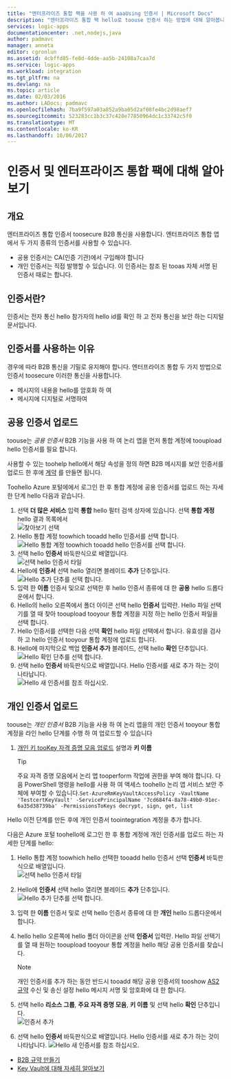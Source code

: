```yaml
---
title: "엔터프라이즈 통합 팩을 사용 하 여 aaaUsing 인증서 | Microsoft Docs"
description: "엔터프라이즈 통합 팩 hello로 toouse 인증서 하는 방법에 대해 알아봅니다 | Azure 논리 앱"
services: logic-apps
documentationcenter: .net,nodejs,java
author: padmavc
manager: anneta
editor: cgronlun
ms.assetid: 4cbffd85-fe8d-4dde-aa5b-24108a7caa7d
ms.service: logic-apps
ms.workload: integration
ms.tgt_pltfrm: na
ms.devlang: na
ms.topic: article
ms.date: 02/03/2016
ms.author: LADocs; padmavc
ms.openlocfilehash: 7ba9f597a03a852a9ba05d2af08fe4bc2d98aef7
ms.sourcegitcommit: 523283cc1b3c37c428e77850964dc1c33742c5f0
ms.translationtype: MT
ms.contentlocale: ko-KR
ms.lasthandoff: 10/06/2017
---
```

# <a name="learn-about-certificates-and-enterprise-integration-pack"></a>인증서 및 엔터프라이즈 통합 팩에 대해 알아보기
## <a name="overview"></a>개요
엔터프라이즈 통합 인증서 toosecure B2B 통신을 사용합니다. 엔터프라이즈 통합 앱에서 두 가지 종류의 인증서를 사용할 수 있습니다.

* 공용 인증서는 CA(인증 기관)에서 구입해야 합니다
* 개인 인증서는 직접 발행할 수 있습니다. 이 인증서는 참조 된 tooas 자체 서명 된 인증서 때로는 합니다.

## <a name="what-are-certificates"></a>인증서란?
인증서는 전자 통신 hello 참가자의 hello id를 확인 하 고 전자 통신을 보안 하는 디지털 문서입니다.

## <a name="why-use-certificates"></a>인증서를 사용하는 이유
경우에 따라 B2B 통신을 기밀로 유지해야 합니다. 엔터프라이즈 통합 두 가지 방법으로 인증서 toosecure 이러한 통신을 사용합니다.

* 메시지의 내용을 hello를 암호화 하 여
* 메시지에 디지털로 서명하여  

## <a name="upload-a-public-certificate"></a>공용 인증서 업로드

toouse는 *공용 인증서* B2B 기능을 사용 하 여 논리 앱을 먼저 통합 계정에 tooupload hello 인증서를 필요 합니다.  

사용할 수 있는 toohelp hello에서 해당 속성을 정의 하면 B2B 메시지를 보안 인증서를 업로드 한 후에 [계약](logic-apps-enterprise-integration-agreements.md) 를 만들면 됩니다.  

Toohello Azure 포털에에서 로그인 한 후 통합 계정에 공용 인증서를 업로드 하는 자세한 단계 hello 다음과 같습니다.

1. 선택 **더 많은 서비스** 입력 **통합** hello 필터 검색 상자에 있습니다. 선택 **통합 계정** hello 결과 목록에서     
![찾아보기 선택](media/logic-apps-enterprise-integration-certificates/overview-1.png)  
2. Hello 통합 계정 toowhich tooadd hello 인증서를 선택 합니다.  
![Hello 통합 계정 toowhich tooadd hello 인증서를 선택 합니다.](media/logic-apps-enterprise-integration-certificates/overview-3.png)  
3. 선택 hello **인증서** 바둑판식으로 배열입니다.  
![선택 hello 인증서 타일](media/logic-apps-enterprise-integration-certificates/certificate-1.png)
4. Hello에 **인증서** 선택 hello 열리면 블레이드 **추가** 단추입니다.   
![Hello 추가 단추를 선택 합니다.](media/logic-apps-enterprise-integration-certificates/certificate-2.png)
5. 입력 한 **이름** 인증서 및으로 선택한 후 hello 인증서 종류에 대 한 **공용** hello 드롭다운에서 합니다.  
6. Hello의 hello 오른쪽에서 폴더 아이콘 선택 hello **인증서** 입력란. Hello 파일 선택기를 열 때 찾아 tooupload tooyour 통합 계정을 지정 하는 hello 인증서 파일을 선택 합니다.
7. Hello 인증서를 선택한 다음 선택 **확인** hello 파일 선택에서 합니다. 유효성을 검사 하 고 hello 인증서 tooyour 통합 계정에 업로드 합니다.
8. Hello에 마지막으로 백업 **인증서 추가** 블레이드, 선택 hello **확인** 단추입니다.  
![Hello 확인 단추를 선택 합니다.](media/logic-apps-enterprise-integration-certificates/certificate-3.png)  
9. 선택 hello **인증서** 바둑판식으로 배열입니다. Hello 인증서를 새로 추가 하는 것이 나타납니다.  
![Hello 새 인증서를 참조 하십시오.](media/logic-apps-enterprise-integration-certificates/certificate-4.png)  

## <a name="upload-a-private-certificate"></a>개인 인증서 업로드

toouse는 *개인 인증서* B2B 기능을 사용 하 여 논리 앱을의 개인 인증서 tooyour 통합 계정을 라인 hello 단계를 수행 하 여 업로드할 수 있습니다

1. [개인 키 tooKey 자격 증명 모음 업로드](../key-vault/key-vault-get-started.md "주요 자격 증명 모음에 알아보기") 설명과 **키 이름** 
   
   > [!TIP]
   > 주요 자격 증명 모음에서 논리 앱 tooperform 작업에 권한을 부여 해야 합니다. 다음 PowerShell 명령을 hello를 사용 하 여 액세스 toohello 논리 앱 서비스 보안 주체에 부여할 수 있습니다.`Set-AzureRmKeyVaultAccessPolicy -VaultName 'TestcertKeyVault' -ServicePrincipalName '7cd684f4-8a78-49b0-91ec-6a35d38739ba' -PermissionsToKeys decrypt, sign, get, list`  
   > 
   > 

Hello 이전 단계를 만든 후에 개인 인증서 toointegration 계정을 추가 합니다.

다음은 Azure 포털 toohello에 로그인 한 후 통합 계정에 개인 인증서를 업로드 하는 자세한 단계를 hello:  
 
1. Hello 통합 계정 toowhich hello 선택한 tooadd hello 인증서 선택 **인증서** 바둑판식으로 배열입니다.  
![선택 hello 인증서 타일](media/logic-apps-enterprise-integration-certificates/certificate-1.png)  
2. Hello에 **인증서** 선택 hello 열리면 블레이드 **추가** 단추입니다.   
![Hello 추가 단추를 선택 합니다.](media/logic-apps-enterprise-integration-certificates/certificate-2.png)
3. 입력 한 **이름** 인증서 및로 선택 hello 인증서 종류에 대 한 **개인** hello 드롭다운에서 합니다.   
4. hello hello 오른쪽에 hello 폴더 아이콘을 선택 **인증서** 입력란. Hello 파일 선택기를 열 때 원하는 tooupload tooyour 통합 계정을 hello 해당 공용 인증서를 찾습니다.   
   
   > [!Note]
   > 개인 인증서를 추가 하는 동안 반드시 tooadd 해당 공용 인증서의 tooshow [AS2 규약](logic-apps-enterprise-integration-as2.md) 수신 및 송신 설정 hello 메시지 서명 및 암호화에 대 한 합니다.
   > 
   >   

5. 선택 hello **리소스 그룹**, **주요 자격 증명 모음**, **키 이름** 및 선택 hello **확인** 단추입니다.  
![인증서 추가](media/logic-apps-enterprise-integration-certificates/privatecertificate-1.png)  
6. 선택 hello **인증서** 바둑판식으로 배열입니다. Hello 인증서를 새로 추가 하는 것이 나타납니다.
![Hello 새 인증서를 참조 하십시오.](media/logic-apps-enterprise-integration-certificates/privatecertificate-2.png)  



* [B2B 규약 만들기](logic-apps-enterprise-integration-agreements.md)  
* [Key Vault에 대해 자세히 알아보기](../key-vault/key-vault-get-started.md "주요 자격 증명 모음에 대해 알아보기")  

